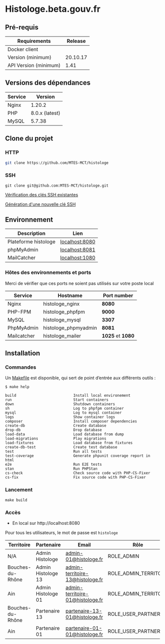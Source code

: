 # Histologe.beta.gouv.fr

## Pré-requis

Requirements|Release
------------|--------
Docker client|
Version (minimum) | 20.10.17
API Version (minimum) | 1.41

## Versions des dépendances
Service|Version
-------|-------
Nginx | 1.20.2
PHP | 8.0.x (latest)
MySQL | 5.7.38

## Clone du projet

### HTTP
```bash
git clone https://github.com/MTES-MCT/histologe
```

### SSH
```
git clone git@github.com:MTES-MCT/histologe.git
```

[Vérification des clés SSH existantes](https://docs.github.com/en/authentication/connecting-to-github-with-ssh/checking-for-existing-ssh-keys)

[Génération d'une nouvelle clé SSH](https://docs.github.com/en/authentication/connecting-to-github-with-ssh/generating-a-new-ssh-key-and-adding-it-to-the-ssh-agent)

## Environnement

Description| Lien
---------|------------- 
Plateforme histologe| [localhost:8080](http://localhost:8080)
phpMyAdmin | [localhost:8081](http://localhost:8081)
MailCatcher  | [localhost:1080](http://localhost:1080)

### Hôtes des environnements et ports

Merci de vérifier que ces ports ne soient pas utilisés sur votre poste local

Service|Hostname|Port number
-------|--------|-----------
Nginx|  histologe_nginx| **8080**
PHP-FPM| histologe_phpfpm|**9000**
MySQL| histologe_mysql|**3307**
PhpMyAdmin |   histologe_phpmyadmin | **8081**
Mailcatcher|   histologe_mailer| **1025** et **1080**

## Installation

### Commandes

Un [Makefile](Makefile) est disponible, qui sert de point d’entrée aux différents outils :

```
$ make help

build                          Install local environement
run                            Start containers
down                           Shutdown containers
sh                             Log to phpfpm container
mysql                          Log to mysql container
logs                           Show container logs
composer                       Install composer dependencies
create-db                      Create database
drop-db                        Drop database
load-data                      Load database from dump
load-migrations                Play migrations
load-fixtures                  Load database from fixtures
create-db-test                 Create test database
test                           Run all tests
test-coverage                  Generate phpunit coverage report in html
e2e                            Run E2E tests
stan                           Run PHPStan
cs-check                       Check source code with PHP-CS-Fixer
cs-fix                         Fix source code with PHP-CS-Fixer
```

### Lancement
```
make build
```

### Accès

- En local sur http://localhost:8080

Pour tous les utilisateurs, le mot de passe est `histologe`

Territoire             | Partenaire         | Email                            | Rôle       
-----------------------|--------------------|----------------------------------|----------------------
N/A                    | Admin Histologe    | admin-01@histologe.fr            | ROLE_ADMIN 
Bouches-du-Rhône       | Admin Histologe 13 | admin-territoire-13@histologe.fr | ROLE_ADMIN_TERRITORY
Ain                    | Admin Histologe 01 | admin-territoire-01@histologe.fr | ROLE_ADMIN_TERRITORY
Bouches-du-Rhône       | Partenaire 13      | partenaire-13-01@histologe.fr    | ROLE_USER_PARTNER
Ain                    | Partenaire 01      | partenaire-01-01@histologe.fr    | ROLE_USER_PARTNER

